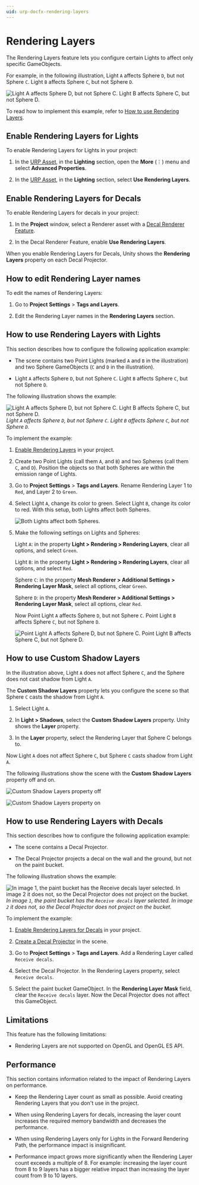 ```yaml
---
uid: urp-docfx-rendering-layers
---
```

# Rendering Layers

The Rendering Layers feature lets you configure certain Lights to affect only specific GameObjects.

For example, in the following illustration, Light `A` affects Sphere `D`, but not Sphere `C`. Light `B` affects Sphere `C`, but not Sphere `D`.

![Light A affects Sphere D, but not Sphere C. Light B affects Sphere C, but not Sphere D.](../Images/lighting/rendering-layers/rendering-layers-example.png)

To read how to implement this example, refer to [How to use Rendering Layers](#how-to-rendering-layers).

## <a name="enable"></a>Enable Rendering Layers for Lights

To enable Rendering Layers for Lights in your project:

1. In the [URP Asset](../universalrp-asset.md), in the **Lighting** section, open the **More** (⋮) menu and select **Advanced Properties**.

2. In the [URP Asset](../universalrp-asset.md), in the **Lighting** section, select **Use Rendering Layers**.

## <a name="enable-decals"></a>Enable Rendering Layers for Decals

To enable Rendering Layers for decals in your project:

1. In the **Project** window, select a Renderer asset with a [Decal Renderer Feature](../renderer-feature-decal.md#decal-renderer-feature-properties).

2. In the Decal Renderer Feature, enable **Use Rendering Layers**.

When you enable Rendering Layers for Decals, Unity shows the **Rendering Layers** property on each Decal Projector.

## How to edit Rendering Layer names

To edit the names of Rendering Layers:

1. Go to **Project Settings** > **Tags and Layers**.

2. Edit the Rendering Layer names in the **Rendering Layers** section.

## <a name="how-to-rendering-layers"></a>How to use Rendering Layers with Lights

This section describes how to configure the following application example:

* The scene contains two Point Lights (marked `A` and `B` in the illustration) and two Sphere GameObjects (`C` and `D` in the illustration).

* Light `A` affects Sphere `D`, but not Sphere `C`. Light `B` affects Sphere `C`, but not Sphere `D`.

The following illustration shows the example:

![Light A affects Sphere D, but not Sphere C. Light B affects Sphere C, but not Sphere D.](../Images/lighting/rendering-layers/rendering-layers-example.png)<br/>*Light `A` affects Sphere `D`, but not Sphere `C`. Light `B` affects Sphere `C`, but not Sphere `D`.*

To implement the example:

1. [Enable Rendering Layers](#enable) in your project.

2. Create two Point Lights (call them `A`, and `B`) and two Spheres (call them `C`, and `D`). Position the objects so that both Spheres are within the emission range of Lights.

3. Go to **Project Settings** > **Tags and Layers**. Rename Rendering Layer 1 to `Red`, and Layer 2 to `Green`.

4. Select Light `A`, change its color to green. Select Light `B`, change its color to red. With this setup, both Lights affect both Spheres.

    ![Both Lights affect both Spheres.](../Images/lighting/rendering-layers/both-lights.png)

5. Make the following settings on Lights and Spheres:

    Light `A`: in the property **Light > Rendering > Rendering Layers**, clear all options, and select `Green`.

    Light `B`: in the property **Light > Rendering > Rendering Layers**, clear all options, and select `Red`.

    Sphere `C`: in the property **Mesh Renderer > Additional Settings > Rendering Layer Mask**, select all options, clear `Green`.

    Sphere `D`: in the property **Mesh Renderer > Additional Settings > Rendering Layer Mask**, select all options, clear `Red`.

    Now Point Light `A` affects Sphere `D`, but not Sphere `C`. Point Light `B` affects Sphere `C`, but not Sphere `D`.

    ![Point Light A affects Sphere D, but not Sphere C. Point Light B affects Sphere C, but not Sphere D.](../Images/lighting/rendering-layers/rendering-layers-example.png)

## <a name="shadow-layers"></a>How to use Custom Shadow Layers

In the illustration above, Light `A` does not affect Sphere `C`, and the Sphere does not cast shadow from Light `A`.

The **Custom Shadow Layers** property lets you configure the scene so that Sphere `C` casts the shadow from Light `A`.

1. Select Light `A`.

2. In **Light > Shadows**, select the **Custom Shadow Layers** property. Unity shows the **Layer** property.

3. In the **Layer** property, select the Rendering Layer that Sphere C belongs to.

Now Light `A` does not affect Sphere `C`, but Sphere `C` casts shadow from Light `A`.

The following illustrations show the scene with the **Custom Shadow Layers** property off and on.

![Custom Shadow Layers property off](../Images/lighting/rendering-layers/custom-shadow-layers-off.png)

![Custom Shadow Layers property on](../Images/lighting/rendering-layers/custom-shadow-layers-on.png)

## <a name="how-to-rendering-layers-decals"></a>How to use Rendering Layers with Decals

This section describes how to configure the following application example:

* The scene contains a Decal Projector.

* The Decal Projector projects a decal on the wall and the ground, but not on the paint bucket.

The following illustration shows the example:

![In image `1`, the paint bucket has the `Receive decals` layer selected. In image `2` it does not, so the Decal Projector does not project on the bucket.](../Images/lighting/rendering-layers/rendering-layers-decal-example.png)<br/>*In image `1`, the paint bucket has the `Receive decals` layer selected. In image `2` it does not, so the Decal Projector does not project on the bucket.*

To implement the example:

1. [Enable Rendering Layers for Decals](#enable-decals) in your project.

2. [Create a Decal Projector](../renderer-feature-decal.md#how-to-use-the-feature) in the scene.

3. Go to **Project Settings** > **Tags and Layers**. Add a Rendering Layer called `Receive decals`.

4. Select the Decal Projector. In the Rendering Layers property, select `Receive decals`.

5. Select the paint bucket GameObject. In the **Rendering Layer Mask** field, clear the `Receive decals` layer. Now the Decal Projector does not affect this GameObject.

## Limitations

This feature has the following limitations:

* Rendering Layers are not supported on OpenGL and OpenGL ES API.

## <a name="performance"></a>Performance

This section contains information related to the impact of Rendering Layers on performance.

* Keep the Rendering Layer count as small as possible. Avoid creating Rendering Layers that you don't use in the project.

* When using Rendering Layers for decals, increasing the layer count increases the required memory bandwidth and decreases the performance.

* When using Rendering Layers only for Lights in the Forward Rendering Path, the performance impact is insignificant.

* Performance impact grows more significantly when the Rendering Layer count exceeds a multiple of 8. For example: increasing the layer count from 8 to 9 layers has a bigger relative impact than increasing the layer count from 9 to 10 layers.
